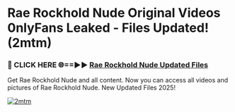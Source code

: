 # Rae Rockhold Nude Original Videos 0nlyFans Leaked - Files Updated! (2mtm)

<h3>🔴 CLICK HERE 🌐==►► <a href="https://tinyurl.com/yc6ubb5a" rel="nofollow">Rae Rockhold Nude Updated Files</a></h3>

Get Rae Rockhold Nude and all content. Now you can access all videos and pictures of Rae Rockhold Nude. New Updated Files 2025!

[![2mtm](https://i.imgur.com/7eu0CRL.gif)](https://tinyurl.com/yc6ubb5a)

